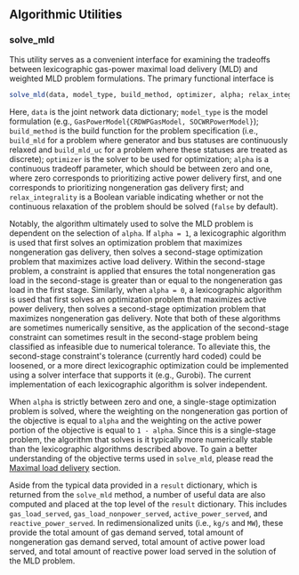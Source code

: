 ## Algorithmic Utilities

### solve_mld
This utility serves as a convenient interface for examining the tradeoffs between lexicographic gas-power maximal load delivery (MLD) and weighted MLD problem formulations.
The primary functional interface is
```julia
solve_mld(data, model_type, build_method, optimizer, alpha; relax_integrality, kwargs...)
```
Here, `data` is the joint network data dictionary; `model_type` is the model formulation (e.g., `GasPowerModel{CRDWPGasModel, SOCWRPowerModel}`); `build_method` is the build function for the problem specification (i.e., `build_mld` for a problem where generator and bus statuses are continuously relaxed and `build_mld_uc` for a problem where these statuses are treated as discrete); `optimizer` is the solver to be used for optimization; `alpha` is a continuous tradeoff parameter, which should be between zero and one, where zero corresponds to prioritizing active power delivery first, and one corresponds to prioritizing nongeneration gas delivery first; and `relax_integrality` is a Boolean variable indicating whether or not the continuous relaxation of the problem should be solved (`false` by default).

Notably, the algorithm ultimately used to solve the MLD problem is dependent on the selection of `alpha`.
If `alpha = 1`, a lexicographic algorithm is used that first solves an optimization problem that maximizes nongeneration gas delivery, then solves a second-stage optimization problem that maximizes active load delivery.
Within the second-stage problem, a constraint is applied that ensures the total nongeneration gas load in the second-stage is greater than or equal to the nongeneration gas load in the first stage.
Similarly, when `alpha = 0`, a lexicographic algorithm is used that first solves an optimization problem that maximizes active power delivery, then solves a second-stage optimization problem that maximizes nongeneration gas delivery.
Note that both of these algorithms are sometimes numerically sensitive, as the application of the second-stage constraint can sometimes result in the second-stage problem being classified as infeasible due to numerical tolerance.
To alleviate this, the second-stage constraint's tolerance (currently hard coded) could be loosened, or a more direct lexicographic optimization could be implemented using a solver interface that supports it (e.g., Gurobi).
The current implementation of each lexicographic algorithm is solver independent.

When `alpha` is strictly between zero and one, a single-stage optimization problem is solved, where the weighting on the nongeneration gas portion of the objective is equal to `alpha` and the weighting on the active power portion of the objective is equal to `1 - alpha`.
Since this is a single-stage problem, the algorithm that solves is it typically more numerically stable than the lexicographic algorithms described above.
To gain a better understanding of the objective terms used in `solve_mld`, please read the [Maximal load delivery](@ref) section.

Aside from the typical data provided in a `result` dictionary, which is returned from the `solve_mld` method, a number of useful data are also computed and placed at the top level of the `result` dictionary.
This includes `gas_load_served`, `gas_load_nonpower_served`, `active_power_served`, and `reactive_power_served`.
In redimensionalized units (i.e., `kg/s` and `MW`), these provide the total amount of gas demand served, total amount of nongeneration gas demand served, total amount of active power load served, and total amount of reactive power load served in the solution of the MLD problem.